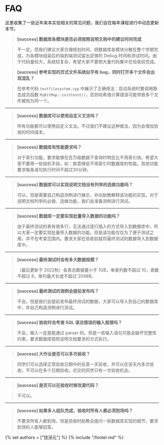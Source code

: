 # FAQ

这里收集了一些近年来本实验相关的常见问题，我们会在每年课程进行中动态更新本节。

> **[success] 数据库各模块是否必须按照说明文档中的建议时间完成**

> 不一定。但我们建议大家合理规划时间，把数据库各模块分散在整个学期完成，为各模块组装后的端到端测试留出足够的 Debug 时间和测试时间。由于代码量较大，系统较复杂，希望大家不要把大量代码集中在验收前完成。

> **[success] 参考实现的页式文件系统似乎有 bug，同时打开多个文件会出现混乱？**

> 在参考代码 `testfilesystem.cpp` 中展示了正确用法：启动系统时要调用静态成员函数 `MyBitMap::initConst()`，否则哈希值计算错误可能导致多个文件被视为同一个。

---------------------------------
> **[success] 数据库可以使用自定义文法吗？**

> 所有功能都可以使用自定义文法。不过我们不建议这种做法，因为会增加验收的时间成本。

---------------------------------
> **[success] 数据库有性能要求吗？**

> 对于索引功能，要求能够在百万级数据下查询时明显比不用索引快。希望大家不要用一些投机手段，如：故意降低不用索引时数据库的性能。其他功能要求每条语句执行时间不超过30分钟。

---------------------------------
> **[success] 数据库可以实现说明文档没有列举的选做功能吗？**

> 可以，但是需要自己构造测例进行展示，并向助教解释该功能的实现。对于说明文档列举的必做、选做功能，我们会准备测例进行测试。

---------------------------------
> **[success] 数据库一定要实现批量导入数据的功能吗？**

> 由于最终测试的表有很多行，无法通过逐行插入的方式导入到数据库中，所以大家一定要实现批量导入数据的功能。但是该功能仅仅为了便于测试之用，并不在考查范围内。要求大家在验收前就将最终测试的数据导入到数据库中。

---------------------------------
> **[success] 最终测试时会有多大数据规模？**

> （最后更新于 2022秋）各表总数据量小于 1GB，单表列数不超过 10，表数不超过 8，单列最大长度不超过 2048B。

---------------------------------
> **[success] 最终测试的测例会提前发布吗？**

> 不会。但是我们会提前发布最终测试的数据，大家可以导入到自己的数据库中，并自己构造测例进行测试。

---------------------------------
> **[success] 验收时会考查 SQL 语法错误的输入报错吗？**

> 不会，输入一定是能通过 parser 的。但是一些输入语句可能会破坏完整性约束，要求数据库按照说明文档要求的方式执行。

---------------------------------
> **[success] 大作业是否可以多次验收？**

> 同学们可以选择正常验收日期中的任意一天验收，并可以在该天内多次验收，不可以在多个日期验收。迟交的同学只有一次验收机会。

---------------------------------
> **[success] 是否可以在验收时修改源代码？**

> 不可以。

---------------------------------
> **[success] 如果多人组队完成，验收时所有人都必须到场吗？**

> 不要求所有人都到场，但是验收时助教会提问一些数据库实现的细节，要求到场的人能够回答。

{% set authors = ["饶淙元"] %}
{% include "/footer.md" %}